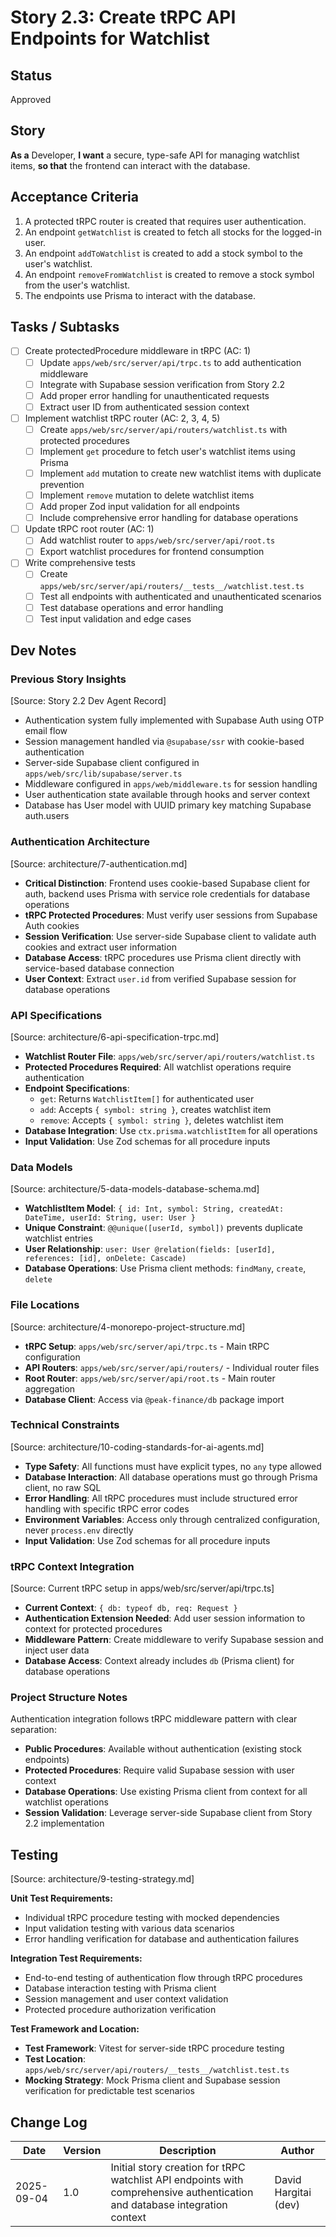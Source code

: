 # Story 2.3: Create tRPC API Endpoints for Watchlist

## Status
Approved

## Story
**As a** Developer,
**I want** a secure, type-safe API for managing watchlist items,
**so that** the frontend can interact with the database.

## Acceptance Criteria
1. A protected tRPC router is created that requires user authentication.
2. An endpoint `getWatchlist` is created to fetch all stocks for the logged-in user.
3. An endpoint `addToWatchlist` is created to add a stock symbol to the user's watchlist.
4. An endpoint `removeFromWatchlist` is created to remove a stock symbol from the user's watchlist.
5. The endpoints use Prisma to interact with the database.

## Tasks / Subtasks
- [ ] Create protectedProcedure middleware in tRPC (AC: 1)
  - [ ] Update `apps/web/src/server/api/trpc.ts` to add authentication middleware
  - [ ] Integrate with Supabase session verification from Story 2.2
  - [ ] Add proper error handling for unauthenticated requests
  - [ ] Extract user ID from authenticated session context
- [ ] Implement watchlist tRPC router (AC: 2, 3, 4, 5)
  - [ ] Create `apps/web/src/server/api/routers/watchlist.ts` with protected procedures
  - [ ] Implement `get` procedure to fetch user's watchlist items using Prisma
  - [ ] Implement `add` mutation to create new watchlist items with duplicate prevention
  - [ ] Implement `remove` mutation to delete watchlist items
  - [ ] Add proper Zod input validation for all endpoints
  - [ ] Include comprehensive error handling for database operations
- [ ] Update tRPC root router (AC: 1)
  - [ ] Add watchlist router to `apps/web/src/server/api/root.ts`
  - [ ] Export watchlist procedures for frontend consumption
- [ ] Write comprehensive tests
  - [ ] Create `apps/web/src/server/api/routers/__tests__/watchlist.test.ts`
  - [ ] Test all endpoints with authenticated and unauthenticated scenarios
  - [ ] Test database operations and error handling
  - [ ] Test input validation and edge cases

## Dev Notes

### Previous Story Insights
[Source: Story 2.2 Dev Agent Record]
- Authentication system fully implemented with Supabase Auth using OTP email flow
- Session management handled via `@supabase/ssr` with cookie-based authentication
- Server-side Supabase client configured in `apps/web/src/lib/supabase/server.ts`
- Middleware configured in `apps/web/middleware.ts` for session handling
- User authentication state available through hooks and server context
- Database has User model with UUID primary key matching Supabase auth.users

### Authentication Architecture
[Source: architecture/7-authentication.md]
- **Critical Distinction**: Frontend uses cookie-based Supabase client for auth, backend uses Prisma with service role credentials for database operations
- **tRPC Protected Procedures**: Must verify user sessions from Supabase Auth cookies
- **Session Verification**: Use server-side Supabase client to validate auth cookies and extract user information
- **Database Access**: tRPC procedures use Prisma client directly with service-based database connection
- **User Context**: Extract `user.id` from verified Supabase session for database operations

### API Specifications
[Source: architecture/6-api-specification-trpc.md]
- **Watchlist Router File**: `apps/web/src/server/api/routers/watchlist.ts`
- **Protected Procedures Required**: All watchlist operations require authentication
- **Endpoint Specifications**:
  - `get`: Returns `WatchlistItem[]` for authenticated user
  - `add`: Accepts `{ symbol: string }`, creates watchlist item
  - `remove`: Accepts `{ symbol: string }`, deletes watchlist item
- **Database Integration**: Use `ctx.prisma.watchlistItem` for all operations
- **Input Validation**: Use Zod schemas for all procedure inputs

### Data Models
[Source: architecture/5-data-models-database-schema.md]
- **WatchlistItem Model**: `{ id: Int, symbol: String, createdAt: DateTime, userId: String, user: User }`
- **Unique Constraint**: `@@unique([userId, symbol])` prevents duplicate watchlist entries
- **User Relationship**: `user: User @relation(fields: [userId], references: [id], onDelete: Cascade)`
- **Database Operations**: Use Prisma client methods: `findMany`, `create`, `delete`

### File Locations
[Source: architecture/4-monorepo-project-structure.md]
- **tRPC Setup**: `apps/web/src/server/api/trpc.ts` - Main tRPC configuration
- **API Routers**: `apps/web/src/server/api/routers/` - Individual router files
- **Root Router**: `apps/web/src/server/api/root.ts` - Main router aggregation
- **Database Client**: Access via `@peak-finance/db` package import

### Technical Constraints
[Source: architecture/10-coding-standards-for-ai-agents.md]
- **Type Safety**: All functions must have explicit types, no `any` type allowed
- **Database Interaction**: All database operations must go through Prisma client, no raw SQL
- **Error Handling**: All tRPC procedures must include structured error handling with specific tRPC error codes
- **Environment Variables**: Access only through centralized configuration, never `process.env` directly
- **Input Validation**: Use Zod schemas for all procedure inputs

### tRPC Context Integration
[Source: Current tRPC setup in apps/web/src/server/api/trpc.ts]
- **Current Context**: `{ db: typeof db, req: Request }`
- **Authentication Extension Needed**: Add user session information to context for protected procedures
- **Middleware Pattern**: Create middleware to verify Supabase session and inject user data
- **Database Access**: Context already includes `db` (Prisma client) for database operations

### Project Structure Notes
Authentication integration follows tRPC middleware pattern with clear separation:
- **Public Procedures**: Available without authentication (existing stock endpoints)
- **Protected Procedures**: Require valid Supabase session with user context
- **Database Operations**: Use existing Prisma client from context for all watchlist operations
- **Session Validation**: Leverage server-side Supabase client from Story 2.2 implementation

## Testing
[Source: architecture/9-testing-strategy.md]

**Unit Test Requirements:**
- Individual tRPC procedure testing with mocked dependencies
- Input validation testing with various data scenarios
- Error handling verification for database and authentication failures

**Integration Test Requirements:**
- End-to-end testing of authentication flow through tRPC procedures
- Database interaction testing with Prisma client
- Session management and user context validation
- Protected procedure authorization verification

**Test Framework and Location:**
- **Test Framework**: Vitest for server-side tRPC procedure testing
- **Test Location**: `apps/web/src/server/api/routers/__tests__/watchlist.test.ts`
- **Mocking Strategy**: Mock Prisma client and Supabase session verification for predictable test scenarios

## Change Log
| Date | Version | Description | Author |
|------|---------|-------------|---------|
| 2025-09-04 | 1.0 | Initial story creation for tRPC watchlist API endpoints with comprehensive authentication and database integration context | David Hargitai (dev) |